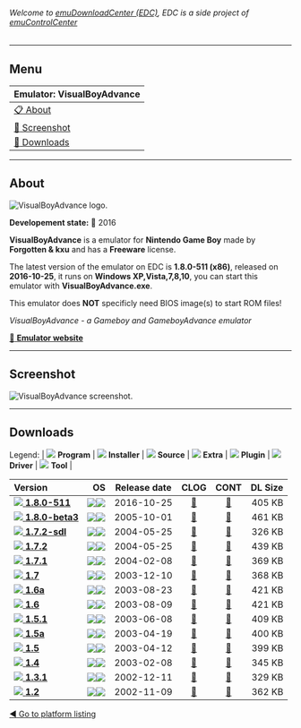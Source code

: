 ###### Welcome to [emuDownloadCenter (EDC)](https://github.com/PhoenixInteractiveNL/emuDownloadCenter/wiki/), EDC is a side project of [emuControlCenter](https://github.com/PhoenixInteractiveNL/emuControlCenter/wiki/)
***
## Menu
| **Emulator: VisualBoyAdvance** |
|:---------|
| [:clipboard: About](#about) |
| [:sunrise: Screenshot](#screenshot) |
| [:floppy_disk: Downloads](#downloads) |
***
## About
![](https://github.com/PhoenixInteractiveNL/emuDownloadCenter/wiki/images_emulator/visualboyadvance_logo_200.jpg "VisualBoyAdvance logo.")

**Developement state:** :large_blue_circle: 2016

**VisualBoyAdvance** is a emulator for **Nintendo Game Boy** made by **Forgotten & kxu** and has a **Freeware** license.

The latest version of the emulator on EDC is **1.8.0-511 (x86)**, released on **2016-10-25**, it runs on **Windows XP,Vista,7,8,10**, you can start this emulator with **VisualBoyAdvance.exe**.

This emulator does **NOT** specificly need BIOS image(s) to start ROM files!

_VisualBoyAdvance - a Gameboy and GameboyAdvance emulator_

[:link: **Emulator website**](http://sourceforge.net/projects/vba)
***
## Screenshot
![](https://raw.githubusercontent.com/PhoenixInteractiveNL/emuDownloadCenter/master/hooks/visualboyadvance/emulator_screen_01.jpg "VisualBoyAdvance screenshot.")
***
## Downloads
Legend: | 
![](https://raw.githubusercontent.com/wiki/PhoenixInteractiveNL/emuDownloadCenter/images_misc/icon_program_24.png) **Program** | 
![](https://raw.githubusercontent.com/wiki/PhoenixInteractiveNL/emuDownloadCenter/images_misc/icon_installer_24.png) **Installer** | 
![](https://raw.githubusercontent.com/wiki/PhoenixInteractiveNL/emuDownloadCenter/images_misc/icon_source_code_24.png) **Source** | 
![](https://raw.githubusercontent.com/wiki/PhoenixInteractiveNL/emuDownloadCenter/images_misc/icon_extra_24.png) **Extra** | 
![](https://raw.githubusercontent.com/wiki/PhoenixInteractiveNL/emuDownloadCenter/images_misc/icon_plugin_24.png) **Plugin** | 
![](https://raw.githubusercontent.com/wiki/PhoenixInteractiveNL/emuDownloadCenter/images_misc/icon_driver_24.png) **Driver** | 
![](https://raw.githubusercontent.com/wiki/PhoenixInteractiveNL/emuDownloadCenter/images_misc/icon_tool_24.png) **Tool** | 
 
| Version | OS | Release date | CLOG | CONT | DL Size |
|:--------|---:|:------------:|:----:|:----:|--------:|
| [![](https://raw.githubusercontent.com/wiki/PhoenixInteractiveNL/emuDownloadCenter/images_misc/icon_program_24.png) **1.8.0-511**](https://github.com/PhoenixInteractiveNL/edc-repo0002/raw/master/visualboyadvance/1.8.0-511.7z) | ![](https://raw.githubusercontent.com/wiki/PhoenixInteractiveNL/emuDownloadCenter/images_misc/logo_windows_24.png)![](https://raw.githubusercontent.com/wiki/PhoenixInteractiveNL/emuDownloadCenter/images_misc/icon_32-bit_24.png) | 2016-10-25 | [:page_facing_up:](https://github.com/PhoenixInteractiveNL/edc-repo0002/blob/master/visualboyadvance/1.8.0-511_changelog.txt) | [:mag_right:](https://github.com/PhoenixInteractiveNL/edc-repo0002/blob/master/visualboyadvance/1.8.0-511_contents.txt) | 405 KB |
| [![](https://raw.githubusercontent.com/wiki/PhoenixInteractiveNL/emuDownloadCenter/images_misc/icon_program_24.png) **1.8.0-beta3**](https://github.com/PhoenixInteractiveNL/edc-repo0002/raw/master/visualboyadvance/1.8.0-beta3.7z) | ![](https://raw.githubusercontent.com/wiki/PhoenixInteractiveNL/emuDownloadCenter/images_misc/logo_windows_24.png)![](https://raw.githubusercontent.com/wiki/PhoenixInteractiveNL/emuDownloadCenter/images_misc/icon_32-bit_24.png) | 2005-10-01 | [:page_facing_up:](https://github.com/PhoenixInteractiveNL/edc-repo0002/blob/master/visualboyadvance/1.8.0-beta3_changelog.txt) | [:mag_right:](https://github.com/PhoenixInteractiveNL/edc-repo0002/blob/master/visualboyadvance/1.8.0-beta3_contents.txt) | 461 KB |
| [![](https://raw.githubusercontent.com/wiki/PhoenixInteractiveNL/emuDownloadCenter/images_misc/icon_program_24.png) **1.7.2-sdl**](https://github.com/PhoenixInteractiveNL/edc-repo0002/raw/master/visualboyadvance/1.7.2-sdl.7z) | ![](https://raw.githubusercontent.com/wiki/PhoenixInteractiveNL/emuDownloadCenter/images_misc/logo_windows_24.png)![](https://raw.githubusercontent.com/wiki/PhoenixInteractiveNL/emuDownloadCenter/images_misc/icon_32-bit_24.png) | 2004-05-25 | [:page_facing_up:](https://github.com/PhoenixInteractiveNL/edc-repo0002/blob/master/visualboyadvance/1.7.2-sdl_changelog.txt) | [:mag_right:](https://github.com/PhoenixInteractiveNL/edc-repo0002/blob/master/visualboyadvance/1.7.2-sdl_contents.txt) | 326 KB |
| [![](https://raw.githubusercontent.com/wiki/PhoenixInteractiveNL/emuDownloadCenter/images_misc/icon_program_24.png) **1.7.2**](https://github.com/PhoenixInteractiveNL/edc-repo0002/raw/master/visualboyadvance/1.7.2.7z) | ![](https://raw.githubusercontent.com/wiki/PhoenixInteractiveNL/emuDownloadCenter/images_misc/logo_windows_24.png)![](https://raw.githubusercontent.com/wiki/PhoenixInteractiveNL/emuDownloadCenter/images_misc/icon_32-bit_24.png) | 2004-05-25 | [:page_facing_up:](https://github.com/PhoenixInteractiveNL/edc-repo0002/blob/master/visualboyadvance/1.7.2_changelog.txt) | [:mag_right:](https://github.com/PhoenixInteractiveNL/edc-repo0002/blob/master/visualboyadvance/1.7.2_contents.txt) | 439 KB |
| [![](https://raw.githubusercontent.com/wiki/PhoenixInteractiveNL/emuDownloadCenter/images_misc/icon_program_24.png) **1.7.1**](https://github.com/PhoenixInteractiveNL/edc-repo0002/raw/master/visualboyadvance/1.7.1.7z) | ![](https://raw.githubusercontent.com/wiki/PhoenixInteractiveNL/emuDownloadCenter/images_misc/logo_windows_24.png)![](https://raw.githubusercontent.com/wiki/PhoenixInteractiveNL/emuDownloadCenter/images_misc/icon_32-bit_24.png) | 2004-02-08 | [:page_facing_up:](https://github.com/PhoenixInteractiveNL/edc-repo0002/blob/master/visualboyadvance/1.7.1_changelog.txt) | [:mag_right:](https://github.com/PhoenixInteractiveNL/edc-repo0002/blob/master/visualboyadvance/1.7.1_contents.txt) | 369 KB |
| [![](https://raw.githubusercontent.com/wiki/PhoenixInteractiveNL/emuDownloadCenter/images_misc/icon_program_24.png) **1.7**](https://github.com/PhoenixInteractiveNL/edc-repo0002/raw/master/visualboyadvance/1.7.7z) | ![](https://raw.githubusercontent.com/wiki/PhoenixInteractiveNL/emuDownloadCenter/images_misc/logo_windows_24.png)![](https://raw.githubusercontent.com/wiki/PhoenixInteractiveNL/emuDownloadCenter/images_misc/icon_32-bit_24.png) | 2003-12-10 | [:page_facing_up:](https://github.com/PhoenixInteractiveNL/edc-repo0002/blob/master/visualboyadvance/1.7_changelog.txt) | [:mag_right:](https://github.com/PhoenixInteractiveNL/edc-repo0002/blob/master/visualboyadvance/1.7_contents.txt) | 368 KB |
| [![](https://raw.githubusercontent.com/wiki/PhoenixInteractiveNL/emuDownloadCenter/images_misc/icon_program_24.png) **1.6a**](https://github.com/PhoenixInteractiveNL/edc-repo0002/raw/master/visualboyadvance/1.6a.7z) | ![](https://raw.githubusercontent.com/wiki/PhoenixInteractiveNL/emuDownloadCenter/images_misc/logo_windows_24.png)![](https://raw.githubusercontent.com/wiki/PhoenixInteractiveNL/emuDownloadCenter/images_misc/icon_32-bit_24.png) | 2003-08-23 | [:page_facing_up:](https://github.com/PhoenixInteractiveNL/edc-repo0002/blob/master/visualboyadvance/1.6a_changelog.txt) | [:mag_right:](https://github.com/PhoenixInteractiveNL/edc-repo0002/blob/master/visualboyadvance/1.6a_contents.txt) | 421 KB |
| [![](https://raw.githubusercontent.com/wiki/PhoenixInteractiveNL/emuDownloadCenter/images_misc/icon_program_24.png) **1.6**](https://github.com/PhoenixInteractiveNL/edc-repo0002/raw/master/visualboyadvance/1.6.7z) | ![](https://raw.githubusercontent.com/wiki/PhoenixInteractiveNL/emuDownloadCenter/images_misc/logo_windows_24.png)![](https://raw.githubusercontent.com/wiki/PhoenixInteractiveNL/emuDownloadCenter/images_misc/icon_32-bit_24.png) | 2003-08-09 | [:page_facing_up:](https://github.com/PhoenixInteractiveNL/edc-repo0002/blob/master/visualboyadvance/1.6_changelog.txt) | [:mag_right:](https://github.com/PhoenixInteractiveNL/edc-repo0002/blob/master/visualboyadvance/1.6_contents.txt) | 421 KB |
| [![](https://raw.githubusercontent.com/wiki/PhoenixInteractiveNL/emuDownloadCenter/images_misc/icon_program_24.png) **1.5.1**](https://github.com/PhoenixInteractiveNL/edc-repo0002/raw/master/visualboyadvance/1.5.1.7z) | ![](https://raw.githubusercontent.com/wiki/PhoenixInteractiveNL/emuDownloadCenter/images_misc/logo_windows_24.png)![](https://raw.githubusercontent.com/wiki/PhoenixInteractiveNL/emuDownloadCenter/images_misc/icon_32-bit_24.png) | 2003-06-08 | [:page_facing_up:](https://github.com/PhoenixInteractiveNL/edc-repo0002/blob/master/visualboyadvance/1.5.1_changelog.txt) | [:mag_right:](https://github.com/PhoenixInteractiveNL/edc-repo0002/blob/master/visualboyadvance/1.5.1_contents.txt) | 409 KB |
| [![](https://raw.githubusercontent.com/wiki/PhoenixInteractiveNL/emuDownloadCenter/images_misc/icon_program_24.png) **1.5a**](https://github.com/PhoenixInteractiveNL/edc-repo0002/raw/master/visualboyadvance/1.5a.7z) | ![](https://raw.githubusercontent.com/wiki/PhoenixInteractiveNL/emuDownloadCenter/images_misc/logo_windows_24.png)![](https://raw.githubusercontent.com/wiki/PhoenixInteractiveNL/emuDownloadCenter/images_misc/icon_32-bit_24.png) | 2003-04-19 | [:page_facing_up:](https://github.com/PhoenixInteractiveNL/edc-repo0002/blob/master/visualboyadvance/1.5a_changelog.txt) | [:mag_right:](https://github.com/PhoenixInteractiveNL/edc-repo0002/blob/master/visualboyadvance/1.5a_contents.txt) | 400 KB |
| [![](https://raw.githubusercontent.com/wiki/PhoenixInteractiveNL/emuDownloadCenter/images_misc/icon_program_24.png) **1.5**](https://github.com/PhoenixInteractiveNL/edc-repo0002/raw/master/visualboyadvance/1.5.7z) | ![](https://raw.githubusercontent.com/wiki/PhoenixInteractiveNL/emuDownloadCenter/images_misc/logo_windows_24.png)![](https://raw.githubusercontent.com/wiki/PhoenixInteractiveNL/emuDownloadCenter/images_misc/icon_32-bit_24.png) | 2003-04-12 | [:page_facing_up:](https://github.com/PhoenixInteractiveNL/edc-repo0002/blob/master/visualboyadvance/1.5_changelog.txt) | [:mag_right:](https://github.com/PhoenixInteractiveNL/edc-repo0002/blob/master/visualboyadvance/1.5_contents.txt) | 399 KB |
| [![](https://raw.githubusercontent.com/wiki/PhoenixInteractiveNL/emuDownloadCenter/images_misc/icon_program_24.png) **1.4**](https://github.com/PhoenixInteractiveNL/edc-repo0002/raw/master/visualboyadvance/1.4.7z) | ![](https://raw.githubusercontent.com/wiki/PhoenixInteractiveNL/emuDownloadCenter/images_misc/logo_windows_24.png)![](https://raw.githubusercontent.com/wiki/PhoenixInteractiveNL/emuDownloadCenter/images_misc/icon_32-bit_24.png) | 2003-02-08 | [:page_facing_up:](https://github.com/PhoenixInteractiveNL/edc-repo0002/blob/master/visualboyadvance/1.4_changelog.txt) | [:mag_right:](https://github.com/PhoenixInteractiveNL/edc-repo0002/blob/master/visualboyadvance/1.4_contents.txt) | 345 KB |
| [![](https://raw.githubusercontent.com/wiki/PhoenixInteractiveNL/emuDownloadCenter/images_misc/icon_program_24.png) **1.3.1**](https://github.com/PhoenixInteractiveNL/edc-repo0002/raw/master/visualboyadvance/1.3.1.7z) | ![](https://raw.githubusercontent.com/wiki/PhoenixInteractiveNL/emuDownloadCenter/images_misc/logo_windows_24.png)![](https://raw.githubusercontent.com/wiki/PhoenixInteractiveNL/emuDownloadCenter/images_misc/icon_32-bit_24.png) | 2002-12-11 | [:page_facing_up:](https://github.com/PhoenixInteractiveNL/edc-repo0002/blob/master/visualboyadvance/1.3.1_changelog.txt) | [:mag_right:](https://github.com/PhoenixInteractiveNL/edc-repo0002/blob/master/visualboyadvance/1.3.1_contents.txt) | 329 KB |
| [![](https://raw.githubusercontent.com/wiki/PhoenixInteractiveNL/emuDownloadCenter/images_misc/icon_program_24.png) **1.2**](https://github.com/PhoenixInteractiveNL/edc-repo0002/raw/master/visualboyadvance/1.2.7z) | ![](https://raw.githubusercontent.com/wiki/PhoenixInteractiveNL/emuDownloadCenter/images_misc/logo_windows_24.png)![](https://raw.githubusercontent.com/wiki/PhoenixInteractiveNL/emuDownloadCenter/images_misc/icon_32-bit_24.png) | 2002-11-09 | [:page_facing_up:](https://github.com/PhoenixInteractiveNL/edc-repo0002/blob/master/visualboyadvance/1.2_changelog.txt) | [:mag_right:](https://github.com/PhoenixInteractiveNL/edc-repo0002/blob/master/visualboyadvance/1.2_contents.txt) | 362 KB |

[:arrow_backward: Go to platform listing](https://github.com/PhoenixInteractiveNL/emuDownloadCenter/wiki/EDC-Platform-List)

